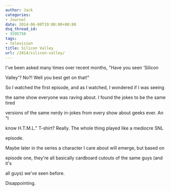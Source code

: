 ```yaml
---
author: Jack
categories:
- Journal
date: 2014-06-08T19:00:00+00:00
dsq_thread_id:
- 3595750
tags:
- television
title: Silicon Valley
url: /2014/silicon-valley/
---
```


I've been asked many times over recent months, "Have you seen &#8216;Silicon
  
Valley'? No?! Well you best get on that!"

So I watched the first episode, and as I watched, I wondered if I was seeing
  
the same show everyone was raving about. I found the jokes to be the same tired
  
versions of the same nerdy in-jokes from every show about geeks ever. An "I
  
know H.T.M.L." T-shirt? Really. The whole thing played like a mediocre SNL
  
episode.

Maybe later in the series a character I care about will emerge, but based on
  
episode one, they're all basically cardboard cutouts of the same guys (and it's
  
all guys) we've seen before.

Disappointing.